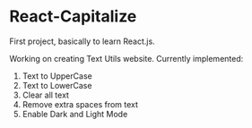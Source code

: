 # React-Capitalize
First project, basically to learn React.js.

Working on creating Text Utils website.
Currently implemented: 
1. Text to UpperCase
2. Text to LowerCase
3. Clear all text
4. Remove extra spaces from text
5. Enable Dark and Light Mode
